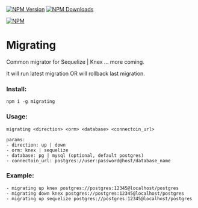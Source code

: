 [![NPM Version][npm-image]][npm-url]
[![NPM Downloads][downloads-image]][downloads-url]

[![NPM][npm-download-image]][npm-url]

# Migrating
Common migrator for Sequelize | Knex ... more coming.

It will run latest migration OR will rollback last migration.

### Install:
```
npm i -g migrating
```
### Usage:
```
migrating <direction> <orm> <database> <connectoin_url>

params:
- direction: up | down
- orm: knex | sequelize
- database: pg | mysql (optional, default postgres)
- connectoin_url: postgres://user:password@host/database_name
```
### Example:
```
- migrating up knex postgres://postgres:12345@localhost/postgres
- migrating down knex postgres://postgres:12345@localhost/postgres
- migrating up sequelize postgres://postgres:12345@localhost/postgres
```

[npm-image]: https://img.shields.io/npm/v/migrating.svg
[npm-url]: https://www.npmjs.com/package/migrating
[npm-download-image]: https://nodei.co/npm/migrating.png?downloads=true&downloadRank=true
[downloads-image]: https://img.shields.io/npm/dm/migrating.svg
[downloads-url]: https://www.npmjs.com/package/migrating
